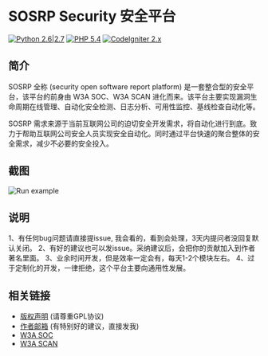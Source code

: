 # SOSRP Security 安全平台

[![Python 2.6|2.7](https://img.shields.io/badge/python-2.6|2.7-yellow.svg)](https://www.python.org/)  [![PHP 5.4](https://img.shields.io/badge/php-5.4-green.svg)](http://php.net/get/php-5.4.45.tar.bz2/from/a/mirror/)
[![CodeIgniter 2.x](https://img.shields.io/badge/CodeIgniter-2.x-green.svg)](https://github.com/bcit-ci/CodeIgniter/archive/2.2.6.zip)

简介
---

SOSRP 全称 (security open software report platform) 是一套整合型的安全平台，该平台的前身由 W3A SOC、W3A SCAN 进化而来。该平台主要实现漏洞生命周期在线管理、自动化安全检测、日志分析、可用性监控、基线检查自动化等。

SOSRP 需求来源于当前互联网公司的迫切安全开发需求，将自动化进行到底。致力于帮助互联网公司安全人员实现安全自动化。同时通过平台快速的聚合整体的安全需求，减少不必要的安全投入。

截图
---
<img style="max-width:100%;" title="Run example" alt="Run example" src="https://raw.github.com/smarttang/sosrp/master/demo/main.png">

说明
---

1、有任何bug问题请直接提issue, 我会看的，看到会处理，3天内提问者没回复默认关闭。
2、有好的建议也可以发issue。采纳建议后，会把你的贡献加入到作者著名里面。
3、业余时间开发，但是效率一定会有，每天1-2个模块左右。
4、过于定制化的开发，一律拒绝，这个平台主要向通用性发展。

相关链接
---

* [版权声明](./LICENSE) (请尊重GPL协议)
* [作者邮箱](mailto@tangyucong@163.com) (有特别好的建议，直接发我)
* [W3A SOC](https://raw.github.com/smarttang/w3a_soc) 
* [W3A SCAN](https://github.com/smarttang/w3a_Scan_Console) 



